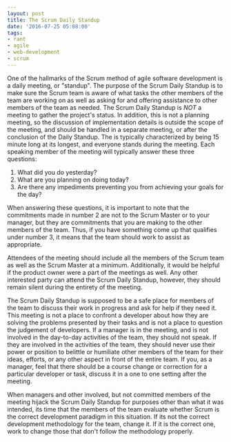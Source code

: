 ```yaml
---
layout: post
title: The Scrum Daily Standup
date: '2016-07-25 05:08:00'
tags:
- rant
- agile
- web-development
- scrum
---
```


One of the hallmarks of the Scrum method of agile software development is a daily meeting, or "standup". The purpose of the Scrum Daily Standup is to make sure the Scrum team is aware of what tasks the other members of the team are working on as well as asking for and offering assistance to other members of the team as needed. The Scrum Daily Standup is *NOT* a meeting to gather the project's status. In addition, this is not a planning meeting, so the discussion of implementation details is outside the scope of the meeting, and should be handled in a separate meeting, or after the conclusion of the Daily Standup. The is typically characterized by being 15 minute long at its longest, and everyone stands during the meeting. Each speaking member of the meeting will typically answer these three questions:

1. What did you do yesterday?
2. What are you planning on doing today?
3. Are there any impediments preventing you from achieving your goals for the day?

When answering these questions, it is important to note that the commitments made in number 2 are not to the Scrum Master or to your manager, but they are commitments that you are making to the other members of the team. Thus, if you have something come up that qualifies under number 3, it means that the team should work to assist as appropriate.

Attendees of the meeting should include all the members of the Scrum team as well as the Scrum Master at a minimum. Additionally, it would be helpful if the product owner were a part of the meetings as well. Any other interested party can attend the Scrum Daily Standup, however, they should remain silent during the entirety of the meeting.

The Scrum Daily Standup is supposed to be a safe place for members of the team to discuss their work in progress and ask for help if they need it. This meeting is not a place to confront a developer about how they are solving the problems presented by their tasks and is not a place to question the judgement of developers. If a manager is in the meeting, and is not involved in the day-to-day activities of the team, they should not speak. If they are involved in the activities of the team, they should never use their power or position to belittle or humiliate other members of the team for their ideas, efforts, or any other aspect in front of the entire team. If you, as a manager, feel that there should be a course change or correction for a particular developer or task, discuss it in a one to one setting after the meeting.

When managers and other involved, but not committed members of the meeting hijack the Scrum Daily Standup for purposes other than what it was intended, its time that the members of the team evaluate whether Scrum is the correct development paradigm in this situation. If its not the correct development methodology for the team, change it. If it is the correct one, work to change those that don't follow the methodology properly.